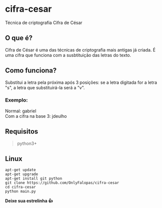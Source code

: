 # cifra-cesar
Técnica de criptografia Cifra de César

## O que é?

Cifra de César é uma das técnicas de criptografia mais antigas já criada. É uma cifra que funciona com a susbtituição das letras do texto.

## Como funciona?

Substitui a letra pela próxima após 3 posições: se a letra digitada for a letra "s", a letra que substituirá-la será a "v".

### Exemplo:

Normal: gabriel<br>
Com a cifra na base 3: jdeulho

## Requisitos
> python3+

## Linux

```shell script
apt-get update 
apt-get upgrade
apt-get install git python
git clone https://github.com/OnlyFalopas/cifra-cesar
cd cifra-cesar
python main.py
```

**Deixe sua estrelinha 👍**
